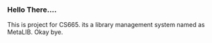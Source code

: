 ### Hello There....    
This is project for CS665.
its a library management system named as MetaLIB.
Okay bye.
